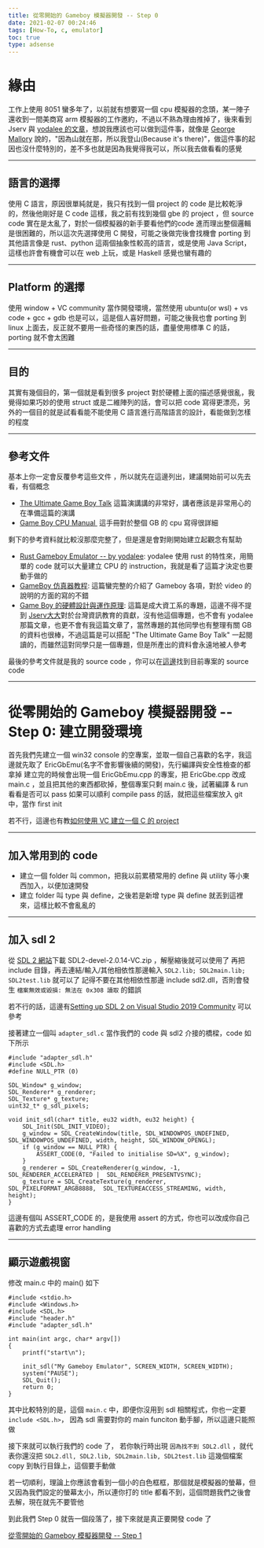 ```yaml
---
title: 從零開始的 Gameboy 模擬器開發 -- Step 0
date: 2021-02-07 00:24:46
tags: [How-To, c, emulator]
toc: true
type: adsense
---
```


緣由
======================
工作上使用 8051 蠻多年了，以前就有想要寫一個 cpu 模擬器的念頭，某一陣子還收到一間美商寫 arm 模擬器的工作邀約，不過以不熟為理由推掉了，後來看到 Jserv 與 [yodalee 的文章](https://yodalee.me/2020/12/2020_rust_gameboy/)，想說我應該也可以做到這件事，就像是 [George Mallory](https://zh.wikipedia.org/wiki/%E4%B9%94%E6%B2%BB%C2%B7%E9%A9%AC%E6%B4%9B%E9%87%8C) 說的，"因為山就在那，所以我登山(Because it's there)"，做這件事的起因也沒什麼特別的，差不多也就是因為我覺得我可以，所以我去做看看的感覺

---

語言的選擇
----------------
使用 C 語言，原因很單純就是，我只有找到一個 project 的 code 是比較乾淨的，然後他剛好是 C code 這樣，我之前有找到幾個 gbe 的 project ，但 source code 實在是太亂了，對於一個模擬器的新手要看他們的code 進而理出整個邏輯是很困難的，所以這次先選擇使用 C 開發，可能之後做完後會找機會 porting 到其他語言像是 rust、python 這兩個抽象性較高的語言，或是使用 Java Script，這樣也許會有機會可以在 web 上玩，或是 Haskell 感覺也蠻有趣的

<!--more-->

---

Platform 的選擇
----------------
使用 window + VC community 當作開發環境，當然使用 ubuntu(or wsl) + vs code + gcc + gdb 也是可以，這是個人喜好問題，可能之後我也會 porting 到 linux 上面去，反正就不要用一些奇怪的東西的話，盡量使用標準 C 的話，porting 就不會太困難

---

目的
----------
其實有幾個目的，第一個就是看到很多 project 對於硬體上面的描述感覺很亂，我覺得如果巧妙的使用 struct 或是二維陣列的話，會可以把 code 寫得更漂亮，另外的一個目的就是試看看能不能使用 C 語言進行高階語言的設計，看能做到怎樣的程度

---

參考文件
----------------
基本上你一定會反覆參考這些文件 ，所以就先在這邊列出，建議開始前可以先去看，有個概念

- [The Ultimate Game Boy Talk](https://media.ccc.de/v/33c3-8029-the_ultimate_game_boy_talk#t=1445) 這篇演講講的非常好，講者應該是非常用心的在準備這篇的演講
- [Game Boy CPU Manual ](https://fdocuments.in/document/gameboy-cpu-manual.html) 這手冊對於整個 GB 的 cpu 寫得很詳細 

剩下的參考資料就比較沒那麼完整了，但是還是會對剛開始建立起觀念有幫助

- [Rust Gameboy Emulator -- by yodalee](https://yodalee.me/2020/12/2020_rust_gameboy/): yodalee 使用 rust 的特性來，用簡單的 code 就可以大量建立 CPU 的 instruction，我就是看了這篇才決定也要動手做的
- [GameBoy 仿真器教程](http://accu.cc/content/gameboy/preface/): 這篇蠻完整的介紹了 Gameboy 各項，對於 video 的說明的方面的寫的不錯
- [Game Boy 的硬體設計與運作原理](https://hackmd.io/@RinHizakura/BJ6HoW29v): 這篇是成大資工系的專題，這邊不得不提到 [Jserv大大](http://wiki.csie.ncku.edu.tw/User/jserv)對於台灣資訊教育的貢獻，沒有他這個專題，也不會有 yodalee 那篇文章，也更不會有我這篇文章了，當然專題的其他同學也有整理有關 GB 的資料也很棒，不過這篇是可以搭配 "The Ultimate Game Boy Talk" 一起閱讀的，而雖然這對同學只是一個專題，但是所產出的資料會永遠地被人參考


最後的參考文件就是我的 source code ，你可以在[這邊](https://github.com/wwssllabcd/EricGbEmu)找到目前專案的 source code

---

從零開始的 Gameboy 模擬器開發 -- Step 0: 建立開發環境
======================

首先我們先建立一個 win32 console 的空專案，並取一個自己喜歡的名字，我這邊就先取了 EricGbEmu(名字不會影響後續的開發)，先行編譯與安全性檢查的都拿掉
建立完的時候會出現一個 EricGbEmu.cpp 的專案，把 EricGbe.cpp 改成 main.c ，並且把其他的東西都砍掉，整個專案只剩 main.c 後，試著編譯 & run 看看是否可以 pass
如果可以順利 compile pass 的話，就把這些檔案放入 git  中，當作 first init

若不行，這邊也有教[如何使用 VC 建立一個 C 的 project ](https://michaelchen.tech/windows-programming/use-vs2019-for-c-projects/)

---

加入常用到的 code 
----------------

- 建立一個 folder 叫 common，把我以前累積常用的 define 與 utility 等小東西加入，以便加速開發
- 建立 folder 叫 type 與 define，之後若是新增 type 與 define 就丟到這裡來，這樣比較不會亂亂的

---

加入 sdl 2 
----------------
從 [SDL 2 網站](https://www.libsdl.org/download-2.0.php)下載 SDL2-devel-2.0.14-VC.zip ，解壓縮後就可以使用了
再把 include 目錄，再去連結/輸入/其他相依性那邊輸入 `SDL2.lib; SDL2main.lib; SDL2test.lib` 就可以了
記得不要在其他相依性那邊 include sdl2.dll，否則會發生 `檔案無效或毀損: 無法在 0x308 讀取` 的錯誤

若不行的話，這邊有[Setting up SDL 2 on Visual Studio 2019 Community](https://lazyfoo.net/tutorials/SDL/01_hello_SDL/windows/msvc2019/index.php) 可以參考

接著建立一個叫 `adapter_sdl.c` 當作我們的 code 與 sdl2 介接的橋樑，code 如下所示

```
#include "adapter_sdl.h"
#include <SDL.h>
#define NULL_PTR (0)

SDL_Window* g_window;
SDL_Renderer* g_renderer;
SDL_Texture* g_texture;
uint32_t* g_sdl_pixels;

void init_sdl(char* title, eu32 width, eu32 height) {
    SDL_Init(SDL_INIT_VIDEO);
    g_window = SDL_CreateWindow(title, SDL_WINDOWPOS_UNDEFINED,  SDL_WINDOWPOS_UNDEFINED, width, height, SDL_WINDOW_OPENGL);
    if (g_window == NULL_PTR) {
        ASSERT_CODE(0, "Failed to initialise SD=%X", g_window);
    }
    g_renderer = SDL_CreateRenderer(g_window, -1, SDL_RENDERER_ACCELERATED |  SDL_RENDERER_PRESENTVSYNC);
    g_texture = SDL_CreateTexture(g_renderer, SDL_PIXELFORMAT_ARGB8888,  SDL_TEXTUREACCESS_STREAMING, width, height);
}

```
這邊有個叫 ASSERT_CODE 的，是我使用 assert 的方式，你也可以改成你自己喜歡的方式去處理 error handling 

----

顯示遊戲視窗
----------

修改 main.c 中的 main() 如下
```
#include <stdio.h>
#include <Windows.h>
#include <SDL.h>
#include "header.h"
#include "adapter_sdl.h"

int main(int argc, char* argv[])
{
    printf("start\n");
   
    init_sdl("My Gameboy Emulator", SCREEN_WIDTH, SCREEN_WIDTH);
    system("PAUSE");
    SDL_Quit();
    return 0;
}
```

其中比較特別的是，這個 `main.c` 中，即便你沒用到 sdl 相關程式，你也一定要 `include <SDL.h>`， 因為 sdl 需要對你的 main funciton 動手腳，所以這邊只能照做

接下來就可以執行我們的 code 了， 若你執行時出現 `因為找不到 SDL2.dll` ，就代表你還沒把 `SDL2.dll, SDL2.lib, SDL2main.lib, SDL2test.lib` 這幾個檔案 copy 到執行目錄上，這個要手動做

若一切順利，理論上你應該會看到一個小的白色框框，那個就是模擬器的螢幕，但又因為我們設定的螢幕太小，所以連你打的 title 都看不到，這個問題我們之後會去解，現在就先不要管他


到此我們 Step 0 就告一個段落了，接下來就是真正要開發 code 了

[從零開始的 Gameboy 模擬器開發 -- Step 1 ](https://wwssllabcd.github.io/2021/02/08/how-to-build-a-gameboy-emulator-1/)